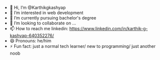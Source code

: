 - 👋 Hi, I’m @Karthikgkashyap
- 👀 I’m interested in web development
- 🌱 I’m currently pursuing bachelor's degree
- 💞️ I’m looking to collaborate on ...
- 📫 How to reach me linkedin: https://www.linkedin.com/in/karthik-g-kashyap-640352276/
- 😄 Pronouns: he/him
- ⚡ Fun fact: just a normal tech learner/ new to programming/ just another noob

<!---
Karthikgkashyap/Karthikgkashyap is a ✨ special ✨ repository because its `README.md` (this file) appears on your GitHub profile.
You can click the Preview link to take a look at your changes.
--->
